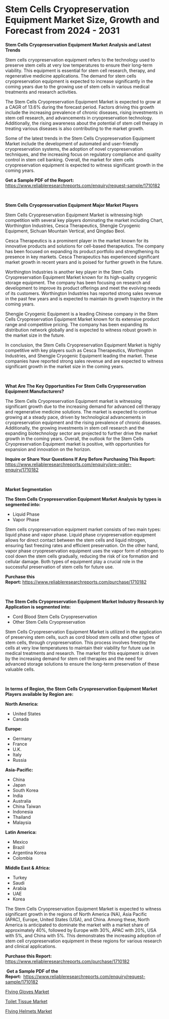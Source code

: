 <p><h1>Stem Cells Cryopreservation Equipment Market Size, Growth and Forecast from 2024 - 2031</h1></p><p><strong>Stem Cells Cryopreservation Equipment Market Analysis and Latest Trends</strong></p>
<p><p>Stem cells cryopreservation equipment refers to the technology used to preserve stem cells at very low temperatures to ensure their long-term viability. This equipment is essential for stem cell research, therapy, and regenerative medicine applications. The demand for stem cells cryopreservation equipment is expected to increase significantly in the coming years due to the growing use of stem cells in various medical treatments and research activities. </p><p>The Stem Cells Cryopreservation Equipment Market is expected to grow at a CAGR of 13.6% during the forecast period. Factors driving this growth include the increasing prevalence of chronic diseases, rising investments in stem cell research, and advancements in cryopreservation technology. Additionally, the rising awareness about the potential of stem cell therapy in treating various diseases is also contributing to the market growth.</p><p>Some of the latest trends in the Stem Cells Cryopreservation Equipment Market include the development of automated and user-friendly cryopreservation systems, the adoption of novel cryopreservation techniques, and the increasing focus on regulatory compliance and quality control in stem cell banking. Overall, the market for stem cells cryopreservation equipment is expected to witness significant growth in the coming years.</p></p>
<p><strong>Get a Sample PDF of the Report:&nbsp;</strong> <a href="https://www.reliableresearchreports.com/enquiry/request-sample/1710182">https://www.reliableresearchreports.com/enquiry/request-sample/1710182</a></p>
<p>&nbsp;</p>
<p><strong>Stem Cells Cryopreservation Equipment Major Market Players</strong></p>
<p><p>Stem Cells Cryopreservation Equipment Market is witnessing high competition with several key players dominating the market including Chart, Worthington Industries, Cesca Therapeutics, Shengjie Cryogenic Equipment, Sichuan Mountain Vertical, and Qingdao Beol.</p><p>Cesca Therapeutics is a prominent player in the market known for its innovative products and solutions for cell-based therapeutics. The company has been focused on expanding its product portfolio and strengthening its presence in key markets. Cesca Therapeutics has experienced significant market growth in recent years and is poised for further growth in the future.</p><p>Worthington Industries is another key player in the Stem Cells Cryopreservation Equipment Market known for its high-quality cryogenic storage equipment. The company has been focusing on research and development to improve its product offerings and meet the evolving needs of its customers. Worthington Industries has reported strong sales revenue in the past few years and is expected to maintain its growth trajectory in the coming years.</p><p>Shengjie Cryogenic Equipment is a leading Chinese company in the Stem Cells Cryopreservation Equipment Market known for its extensive product range and competitive pricing. The company has been expanding its distribution network globally and is expected to witness robust growth in the market size in the future.</p><p>In conclusion, the Stem Cells Cryopreservation Equipment Market is highly competitive with key players such as Cesca Therapeutics, Worthington Industries, and Shengjie Cryogenic Equipment leading the market. These companies have reported strong sales revenue and are expected to witness significant growth in the market size in the coming years.</p></p>
<p>&nbsp;</p>
<p><strong>What Are The Key Opportunities For Stem Cells Cryopreservation Equipment Manufacturers?</strong></p>
<p><p>The Stem Cells Cryopreservation Equipment market is witnessing significant growth due to the increasing demand for advanced cell therapy and regenerative medicine solutions. The market is expected to continue growing at a steady pace, driven by technological advancements in cryopreservation equipment and the rising prevalence of chronic diseases. Additionally, the growing investments in stem cell research and the expanding biotechnology sector are projected to further drive the market growth in the coming years. Overall, the outlook for the Stem Cells Cryopreservation Equipment market is positive, with opportunities for expansion and innovation on the horizon.</p></p>
<p><strong>Inquire or Share Your Questions If Any Before Purchasing This Report:</strong> <a href="https://www.reliableresearchreports.com/enquiry/pre-order-enquiry/1710182">https://www.reliableresearchreports.com/enquiry/pre-order-enquiry/1710182</a></p>
<p>&nbsp;</p>
<p><strong>Market Segmentation</strong></p>
<p><strong>The Stem Cells Cryopreservation Equipment Market Analysis by types is segmented into:</strong></p>
<p><ul><li>Liquid Phase</li><li>Vapor Phase</li></ul></p>
<p><p>Stem cells cryopreservation equipment market consists of two main types: liquid phase and vapor phase. Liquid phase cryopreservation equipment allows for direct contact between the stem cells and liquid nitrogen, ensuring fast freezing rates and efficient preservation. On the other hand, vapor phase cryopreservation equipment uses the vapor form of nitrogen to cool down the stem cells gradually, reducing the risk of ice formation and cellular damage. Both types of equipment play a crucial role in the successful preservation of stem cells for future use.</p></p>
<p><strong>Purchase this Report:&nbsp;</strong><a href="https://www.reliableresearchreports.com/purchase/1710182">https://www.reliableresearchreports.com/purchase/1710182</a></p>
<p>&nbsp;</p>
<p><strong>The Stem Cells Cryopreservation Equipment Market Industry Research by Application is segmented into:</strong></p>
<p><ul><li>Cord Blood Stem Cells Cryopreservation</li><li>Other Stem Cells Cryopreservation</li></ul></p>
<p><p>Stem Cells Cryopreservation Equipment Market is utilized in the application of preserving stem cells, such as cord blood stem cells and other types of stem cells, through cryopreservation. This process involves freezing the cells at very low temperatures to maintain their viability for future use in medical treatments and research. The market for this equipment is driven by the increasing demand for stem cell therapies and the need for advanced storage solutions to ensure the long-term preservation of these valuable cells.</p></p>
<p>&nbsp;</p>
<p><strong>In terms of Region, the Stem Cells Cryopreservation Equipment Market Players available by Region are:</strong></p>
<p>
    <p> <strong> North America: </strong>
        <ul>
            <li>United States</li>
            <li>Canada</li>
        </ul>
        </p> 
    <p> <strong> Europe: </strong>
        <ul>
            <li>Germany</li>
            <li>France</li>
            <li>U.K.</li>
            <li>Italy</li>
            <li>Russia</li>
        </ul>
        </p> 
    <p> <strong> Asia-Pacific: </strong>
        <ul>
            <li>China</li>
            <li>Japan</li>
            <li>South Korea</li>
            <li>India</li>
            <li>Australia</li>
            <li>China Taiwan</li>
            <li>Indonesia</li>
            <li>Thailand</li>
            <li>Malaysia</li>
        </ul>
        </p> 
    <p> <strong> Latin America: </strong>
        <ul>
            <li>Mexico</li>
            <li>Brazil</li>
            <li>Argentina Korea</li>
            <li>Colombia</li>
        </ul>
        </p> 
    <p> <strong> Middle East & Africa: </strong>
        <ul>
            <li>Turkey</li>
            <li>Saudi</li>
            <li>Arabia</li>
            <li>UAE</li>
            <li>Korea</li>
        </ul>
    </p>
    </p>
<p><p>The Stem Cells Cryopreservation Equipment Market is expected to witness significant growth in the regions of North America (NA), Asia Pacific (APAC), Europe, United States (USA), and China. Among these, North America is anticipated to dominate the market with a market share of approximately 40%, followed by Europe with 30%, APAC with 20%, USA with 5%, and China with 5%. This demonstrates the increasing adoption of stem cell cryopreservation equipment in these regions for various research and clinical applications.</p></p>
<p><strong>Purchase this Report: </strong><a href="https://www.reliableresearchreports.com/purchase/1710182">https://www.reliableresearchreports.com/purchase/1710182</a></p>
<p>&nbsp;<strong>Get a Sample PDF of the Report:&nbsp;&nbsp;</strong><a href="https://www.reliableresearchreports.com/enquiry/request-sample/1710182">https://www.reliableresearchreports.com/enquiry/request-sample/1710182</a></p>
<p><strong></strong></p>
<p><p><a href="https://github.com/bentleemidoriestelle7o/Market-Research-Report-List-1/blob/main/flying-gloves-market.md">Flying Gloves Market</a></p><p><a href="https://github.com/biheemgalvinlouises6hokrh3h/Market-Research-Report-List-1/blob/main/toilet-tissue-market.md">Toilet Tissue Market</a></p><p><a href="https://github.com/guneycigdem35/Market-Research-Report-List-2/blob/main/flying-helmets-market.md">Flying Helmets Market</a></p></p>